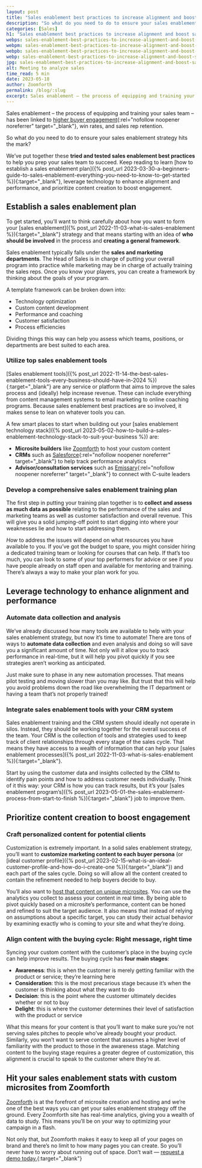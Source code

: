 ```yaml
---
layout: post
title: "Sales enablement best practices to increase alignment and boost sales"
description: "So what do you need to do to ensure your sales enablement strategy hits the mark? We’ve put together these tried and tested sales enablement best practices to help you prep your sales team to succeed."
categories: [Sales]
h1: "Sales enablement best practices to increase alignment and boost sales"
webps: sales-enablement-best-practices-to-increase-alignment-and-boost-sales-376.webp
webpm: sales-enablement-best-practices-to-increase-alignment-and-boost-sales-564.webp
webpb: sales-enablement-best-practices-to-increase-alignment-and-boost-sales-744.webp
webp: sales-enablement-best-practices-to-increase-alignment-and-boost-sales.webp
jpg: sales-enablement-best-practices-to-increase-alignment-and-boost-sales.jpg
alt: Meeting to analyze sales
time_read: 5 min
date: 2023-05-18
author: Zoomforth
permalink: /blog/:slug
excerpt: Sales enablement – the process of equipping and training your sales team – has been linked to higher buyer engagement, win rates, and sales rep retention.
---
```

Sales enablement – the process of equipping and training your sales team – has been linked to [higher buyer engagement](https://fitsmallbusiness.com/sales-enablement-statistics/){:rel="nofollow noopener noreferrer" target="_blank"}, win rates, and sales rep retention.

So what do you need to do to ensure your sales enablement strategy hits the mark?

We’ve put together these **tried and tested sales enablement best practices** to help you prep your sales team to succeed. Keep reading to learn [how to establish a sales enablement plan]({% post_url 2023-03-30-a-beginners-guide-to-sales-enablement-everything-you-need-to-know-to-get-started %}){:target="_blank"}, leverage technology to enhance alignment and performance, and prioritize content creation to boost engagement.

## Establish a sales enablement plan

To get started, you’ll want to think carefully about how you want to form your [sales enablement]({% post_url 2022-11-03-what-is-sales-enablement %}){:target="_blank"} strategy and that means starting with an idea of **who should be involved** in the process and **creating a general framework**.

Sales enablement typically falls under the **sales and marketing departments**. The Head of Sales is in charge of putting your overall program into practice while marketing may be in charge of actually training the sales reps. Once you know your players, you can create a framework by thinking about the goals of your program.

A template framework can be broken down into:

* Technology optimization
* Custom content development
* Performance and coaching
* Customer satisfaction
* Process efficiencies

Dividing things this way can help you assess which teams, positions, or departments are best suited to each area.

### Utilize top sales enablement tools

[Sales enablement tools]({% post_url 2022-11-14-the-best-sales-enablement-tools-every-business-should-have-in-2024 %}){:target="_blank"} are any service or platform that aims to improve the sales process and (ideally) help increase revenue. These can include everything from content management systems to email marketing to online coaching programs. Because sales enablement best practices are so involved, it makes sense to lean on whatever tools you can.

A few smart places to start when building out your [sales enablement technology stack]({% post_url 2023-05-02-how-to-build-a-sales-enablement-technology-stack-to-suit-your-business %}) are:

* **Microsite builders** like [Zoomforth](/) to host your custom content
* **CRMs** such as [Salesforce](https://www.salesforce.com/){:rel="nofollow noopener noreferrer" target="_blank"} to help track performance analytics
* **Advisor/consultation services** such as [Emissary](https://emissary.io/){:rel="nofollow noopener noreferrer" target="_blank"} to connect with C-suite leaders

### Develop a comprehensive sales enablement training plan

The first step in putting your training plan together is to **collect and assess as much data as possible** relating to the performance of the sales and marketing teams as well as customer satisfaction and overall revenue. This will give you a solid jumping-off point to start digging into where your weaknesses lie and how to start addressing them.

*How* to address the issues will depend on what resources you have available to you. If you’ve got the budget to spare, you might consider hiring a dedicated training team or looking for courses that can help. If that’s too much, you can look to some of your top performers for advice or see if you have people already on staff open and available for mentoring and training. There’s always a way to make your plan work for you.

## Leverage technology to enhance alignment and performance

### Automate data collection and analysis

We’ve already discussed how many tools are available to help with your sales enablement strategy, but now it’s time to automate! There are tons of ways to **automate data collection** and even analysis and doing so will save you a significant amount of time. Not only will it allow you to track performance in real-time, but it will help you pivot quickly if you see strategies aren’t working as anticipated.

Just make sure to phase in any new automation processes. That means pilot testing and moving slower than you may like. But trust that this will help you avoid problems down the road like overwhelming the IT department or having a team that’s not properly trained!

### Integrate sales enablement tools with your CRM system

Sales enablement training and the CRM system should ideally not operate in silos. Instead, they should be working together for the overall success of the team. Your CRM is the collection of tools and strategies used to keep track of client relationships through every stage of the sales cycle. That means they have access to a wealth of information that can help your [sales enablement processes]({% post_url 2022-11-03-what-is-sales-enablement %}){:target="_blank"}.

Start by using the customer data and insights collected by the CRM to identify pain points and how to address customer needs individually. Think of it this way: your CRM is how you can track results, but it’s your [sales enablement program’s]({% post_url 2023-05-01-the-sales-enablement-process-from-start-to-finish %}){:target="_blank"} job to improve them.

## Prioritize content creation to boost engagement

### Craft personalized content for potential clients

Customization is extremely important. In a solid sales enablement strategy, you’ll want to **customize marketing content to each buyer persona** (or [ideal customer profile]({% post_url 2023-02-15-what-is-an-ideal-customer-profile-and-how-do-i-create-one %}){:target="_blank"}) and each part of the sales cycle. Doing so will allow all the content created to contain the refinement needed to help buyers decide to buy.

You’ll also want to [host that content on unique microsites]({{'request-demo'|relative_url}}). You can use the analytics you collect to assess your content in real time. By being able to pivot quickly based on a microsite’s performance, content can be honed and refined to suit the target audience. It also means that instead of relying on assumptions about a specific target, you can study their actual behavior by examining exactly who is coming to your site and what they’re doing.

### Align content with the buying cycle: Right message, right time

Syncing your custom content with the customer’s place in the buying cycle can help improve results. The buying cycle has **four main stages**:

* **Awareness**: this is when the customer is merely getting familiar with the product or service; they’re learning here
* **Consideration**: this is the most precarious stage because it’s when the customer is thinking about what they want to do
* **Decision**: this is the point where the customer ultimately decides whether or not to buy
* **Delight**: this is where the customer determines their level of satisfaction with the product or service

What this means for your content is that you’ll want to make sure you’re not serving sales pitches to people who’ve already bought your product. Similarly, you won’t want to serve content that assumes a higher level of familiarity with the product to those in the awareness stage. Matching content to the buying stage requires a greater degree of customization, this alignment is crucial to speak to the customer where they’re at.

## Hit your sales enablement stats with custom microsites from Zoomforth

[Zoomforth](/) is at the forefront of microsite creation and hosting and we’re one of the best ways you can get your sales enablement strategy off the ground. Every Zoomforth site has real-time analytics, giving you a wealth of data to study. This means you’ll be on your way to optimizing your campaign in a flash.

Not only that, but Zoomforth makes it easy to keep all of your pages on brand and there’s no limit to how many pages you can create. So you’ll never have to worry about running out of space. Don’t wait — [request a demo today.]({{'request-demo'|relative_url}}){:target="_blank"}

